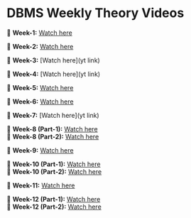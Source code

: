 # DBMS Weekly Theory Videos  

📌 **Week-1:** [Watch here](https://youtu.be/xQfSvRzJOQ4?si=jA6Js2rxHZhyqw9q)  

📌 **Week-2:** [Watch here](https://youtu.be/8gCgg0KrRT8?si=b2269Ij6u42Mwu_S)  

📌 **Week-3:** [Watch here](yt link)  

📌 **Week-4:** [Watch here](yt link)  

📌 **Week-5:** [Watch here](https://youtu.be/MHN7HN8zQ28?si=a5C7YixnIr9V20lX)  

📌 **Week-6:** [Watch here](https://youtu.be/AG8w_J9vaTQ?si=AJ9OBYgwWJ0YByl3)  

📌 **Week-7:** [Watch here](yt link)  

📌 **Week-8 (Part-1):** [Watch here](https://youtu.be/XEH0yX-iH3U?si=4OLro6K3rKPL0HZ6)  
📌 **Week-8 (Part-2):** [Watch here](https://youtu.be/-MiPacTEjTE?si=QYr0wHaTgA8M6qyX)  

📌 **Week-9:** [Watch here](https://youtu.be/easRDRwivTY?si=lj-zNgfs0ZLx05JZ)  

📌 **Week-10 (Part-1):** [Watch here](https://youtu.be/H2RFmItDEh0?si=mUYBE8S5sy9QTh-O)  
📌 **Week-10 (Part-2):** [Watch here](https://youtu.be/XhQse4oZP-M?si=8iGSK3SQJ_6-YD-K)  

📌 **Week-11:** [Watch here](https://youtu.be/oU8bDX5E0UQ?si=Y7MQ6uGZpn3AvBO2)  

📌 **Week-12 (Part-1):** [Watch here](https://youtu.be/QHiqNebNP7s?si=4iZZnbEuAebZx1jT)  
📌 **Week-12 (Part-2):** [Watch here](https://youtu.be/Cy9LuqeBE1Y?si=yt3pYDN4-Y_RBigP)  
